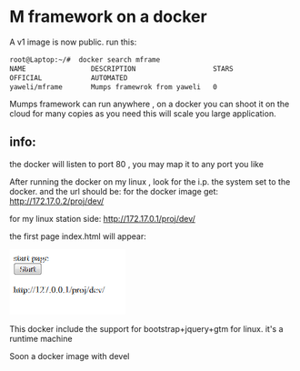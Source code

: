 # M framework on a docker

A v1 image is now public.
run this:
```
root@Laptop:~/#  docker search mframe
NAME                DESCRIPTION                   STARS               OFFICIAL            AUTOMATED
yaweli/mframe       Mumps framewrok from yaweli   0
```

Mumps framework can run anywhere , on a docker you can shoot it on the cloud for many copies as you need this will scale you large application. 

## info:
the docker will listen to port 80 , you may map it to any port you like


After running the docker on my linux , look for the i.p. the system set to the docker.
and the url should be:
for the docker image get:
http://172.17.0.2/proj/dev/

for my linux station side:
http://172.17.0.1/proj/dev/

the first page index.html will appear:

![](dev1.png)

This docker include the support for bootstrap+jquery+gtm for linux. it's a runtime machine

Soon a docker image with devel




<!--stackedit_data:
eyJoaXN0b3J5IjpbMTk4NDAyODMwNSwtMTE1OTA3MDg4NV19
-->